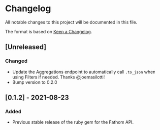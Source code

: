 # Changelog

All notable changes to this project will be documented in this file.

The format is based on [Keep a Changelog](https://keepachangelog.com/en/1.0.0/).

## [Unreleased]

### Changed

- Update the Aggregations endpoint to automatically call `.to_json` when using Filters if needed. Thanks @joemasilotti!
- Bump version to 0.2.0

## [0.1.2] - 2021-08-23

### Added

- Previous stable release of the ruby gem for the Fathom API.
